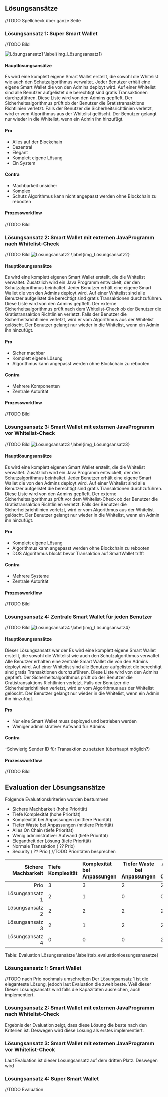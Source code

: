 ## Lösungsansätze 

//TODO Spellcheck über ganze Seite

### Lösungsansatz 1: Super Smart Wallet

//TODO Bild

![Lösungsansatz1 \label{img_Lösungsansatz1}](images/Lösungsansatz1.png "Lösungsansatz1") 

#### Hauptlösungsansätze

Es wird eine komplett eigene Smart Wallet erstellt, die sowohl die Whitelist wie auch den Schutzalgorithmus verwaltet.
Jeder Benutzer erhält eine eigene Smart Wallet die von den Admins deployt wird.
Auf einer Whitelist sind alle Benutzer aufgelistet die berechtigt sind gratis Transaktionen durchzuführen. Diese Liste wird von den Admins gepfleft. Der Sicherheitsalgorithmus prüft ob der Benutzer die Gratistransaktions Richtlinien verletzt. Falls der Benutzer die Sicherheitsrichtlinien verletzt, wird er vom Algorithmus aus der Whitelist gelöscht. Der Benutzer gelangt nur wieder in die Whitelist, wenn ein Admin ihn hinzufügt.

#### Pro

- Alles auf der Blockchain
- Dezentral
- Elegant
- Komplett eigene Lösung
- Ein System

#### Contra

- Machbarkeit unsicher
- Komplex
- Schutz Algorithmus kann nicht angepasst werden ohne Blockchain zu rebooten


#### Prozessworkflow

//TODO Bild


### Lösungsansatz 2: Smart Wallet mit externen JavaProgramm nach Whitelist-Check

//TODO Bild
![Lösungsansatz2 \label{img_Lösungsansatz2}](images/Lösungsansatz2.png "Lösungsansatz2") 


#### Hauptlösungsansätze

Es wird eine komplett eigenen Smart Wallet erstellt, die die Whitelist verwaltet. Zusätzlich wird ein Java Programm entwickelt, der den Schutzalgorithmus beinhaltet. 
Jeder Benutzer erhält eine eigene Smart Wallet die von den Admins deployt wird.
Auf einer Whitelist sind alle Benutzer aufgelistet die berechtigt sind gratis Transaktionen durchzuführen. Diese Liste wird von den Admins gepfleft.
Der externe Sicherheitsalgorithmus prüft nach dem Whitelist-Check ob der Benutzer die Gratistransaktion Richtlinien verletzt. Falls der Benutzer die Sicherheitsrichtlinien verletzt, wird er vom Algorithmus aus der Whitelist gelöscht. Der Benutzer gelangt nur wieder in die Whitelist, wenn ein Admin ihn hinzufügt.

#### Pro

- Sicher machbar
- Komplett eigene Lösung
- Algorithmus kann angepasst werden ohne Blockchain zu rebooten

#### Contra

- Mehrere Komponenten
- Zentrale Autorität

#### Prozessworkflow

//TODO Bild

### Lösungsansatz 3: Smart Wallet mit externen JavaProgramm vor Whitelist-Check

//TODO Bild
![Lösungsansatz3 \label{img_Lösungsansatz3}](images/Lösungsansatz3_V2.png "Lösungsansatz3") 

#### Hauptlösungsansätze

Es wird eine komplett eigenen Smart Wallet erstellt, die die Whitelist verwaltet. Zusätzlich wird ein Java Programm entwickelt, der den Schutzalgorithmus beinhaltet. 
Jeder Benutzer erhält eine eigene Smart Wallet die von den Admins deployt wird.
Auf einer Whitelist sind alle Benutzer aufgelistet die berechtigt sind gratis Transaktionen durchzuführen. Diese Liste wird von den Admins gepfleft.
Der externe Sicherheitsalgorithmus prüft vor dem Whitelist-Check ob der Benutzer die Gratistransaktion Richtlinien verletzt. Falls der Benutzer die Sicherheitsrichtlinien verletzt, wird er vom Algorithmus aus der Whitelist gelöscht. Der Benutzer gelangt nur wieder in die Whitelist, wenn ein Admin ihn hinzufügt.

#### Pro

- Komplett eigene Lösung
- Algorithmus kann angepasst werden ohne Blockchain zu rebooten
- DOS Algorithmus blockt bevor Transaktion auf SmartWallet trifft

#### Contra

- Mehrere Systeme
- Zentrale Autorität

#### Prozessworkflow

//TODO Bild

### Lösungsansatz 4: Zentrale Smart Wallet für jeden Benutzer

//TODO Bild
![Lösungsansatz4 \label{img_Lösungsansatz4}](images/Lösungsansatz4.png "Lösungsansatz4") 

#### Hauptlösungsansätze

Dieser Lösungsansatz war der
Es wird eine komplett eigene Smart Wallet erstellt, die sowohl die Whitelist wie auch den Schutzalgorithmus verwaltet.
Alle Benutzer erhalten eine zentrale Smart Wallet die von den Admins deployt wird.
Auf einer Whitelist sind alle Benutzer aufgelistet die berechtigt sind gratis Transaktionen durchzuführen. Diese Liste wird von den Admins gepfleft. Der Sicherheitsalgorithmus prüft ob der Benutzer die Gratistransaktions Richtlinien verletzt. Falls der Benutzer die Sicherheitsrichtlinien verletzt, wird er vom Algorithmus aus der Whitelist gelöscht. Der Benutzer gelangt nur wieder in die Whitelist, wenn ein Admin ihn hinzufügt.

#### Pro

- Nur eine Smart Wallet muss deployed und betrieben werden 
- Weniger administrativer Aufwand für Admins

#### Contra

-Schwierig Sender ID für Transaktion zu setzten (überhaupt möglich?)

#### Prozessworkflow

//TODO Bild



## Evaluation der Lösungsansätze
Folgende Evaluationskriterien wurden bestummen

- Sichere Machbarkeit (hohe Priorität)
- Tiefe Komplexität (hohe Priorität)
- Komplexität bei Anpassungen (mittlere Priorität)
- Tiefer Waste bei Anpassungen (mittlere Priorität)
- Alles On Chain (tiefe Priorität)
- Wenig administrativer Aufwand (tiefe Priorität)
- Elegantheit der Lösung (tiefe Priorität)
- Normale Transaktion ( ?? Prio)
- Security ( ?? Prio )
//TODO Prioritäten besprechen

| Sichere Machbarkeit | Tiefe Komplexität | Komplexität bei Anpassungen | Tiefer Waste bei Anpassungen | Alles On Chain | Wenig administrativer Aufwand | Elegantheit der Lösung | Normale Transaktion | Security | Total |
|---:|:------|:--------|----|---|---|---|---|---|---|
|Prio|3|3|2|2|1|1|?|?| |
| Lösungsansatz 1 | 2 | 1 | 0 | 0 | 2 | 1 | 2 | 2 |?|
| Lösungsansatz 2 | 2 | 2 | 2 | 2 | 0 | 1 | 1 | 2 |?|
| Lösungsansatz 3 | 2 | 1 | 2 | 2 | 0 | 1 | 0 | 0 |?|
| Lösungsansatz 4 | 0 | 0 | 0 | 2 | 0 | 2 | 1 | 0 |?|


Table: Evaluation Lösungsansätze \label{tab_evaluationloesungsansaetze}

### Lösungsansatz 1:  Smart Wallet 
 //TODO nach Prio nochmals umschreiben
Der Lösungsansatz 1 ist die eleganteste Lösung, jedoch laut Evaluation die zweit beste. Weil dieser  Dieser Lösungsansatz wird falls die Kapazitäten ausreichen, auch implementiert. 

### Lösungsansatz 2: Smart Wallet mit externen JavaProgramm nach Whitelist-Check

Ergebnis der Evaluation zeigt, dass diese Lösung die beste nach den Kriterien ist. Deswegen wird diese Lösung als erstes implementiert.

### Lösungsansatz 3: Smart Wallet mit externen JavaProgramm vor Whitelist-Check

Laut Evaluation ist dieser Lösungsansatz auf dem dritten Platz. Deswegen wird

### Lösungsansatz 4: Super Smart Wallet

//TODO Evaluation


